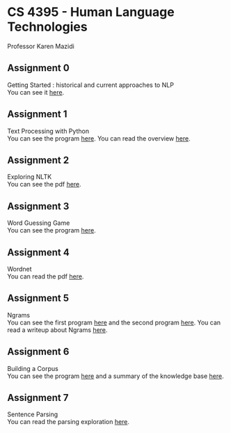 # CS 4395 - Human Language Technologies 
 Professor Karen Mazidi

## Assignment 0
 Getting Started : historical and current approaches to NLP  
 You can see it [here](Homework1_pjm190001.pdf).
 
## Assignment 1
 Text Processing with Python  
 You can see the program [here](Program1_pjm190001.py). You can read the overview [here](Program1_Overview.md).

## Assignment 2
 Exploring NLTK  
 You can see the pdf [here](Exploring_NLTK.pdf).

## Assignment 3
 Word Guessing Game  
 You can see the program [here](WordGuessGame.py).

## Assignment 4
 Wordnet  
 You can read the pdf [here](Wordnet.pdf).

## Assignment 5
 Ngrams  
 You can see the first program [here](pOne.py) and the second program [here](pTwo.py). You can read a writeup about Ngrams [here](Ngrams_Narrative.pdf).

## Assignment 6
 Building a Corpus  
 You can see the program [here](main.py) and a summary of the knowledge base [here](WebCrawlerReport.pdf).

## Assignment 7
 Sentence Parsing  
 You can read the parsing exploration [here](Sentence_Parsing.pdf).

